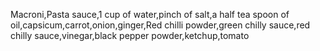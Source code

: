 Macroni,Pasta sauce,1 cup of water,pinch of salt,a half tea spoon of oil,capsicum,carrot,onion,ginger,Red chilli powder,green chilly sauce,red chilly sauce,vinegar,black pepper powder,ketchup,tomato
